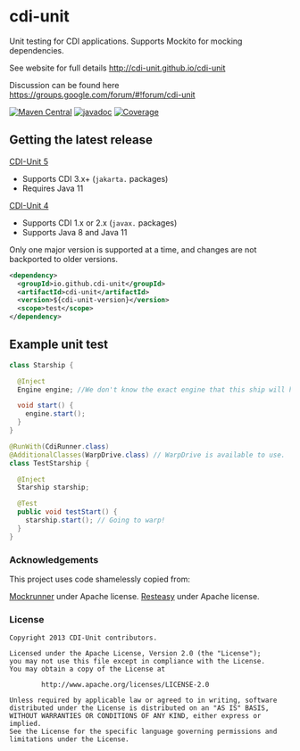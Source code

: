 cdi-unit
========

Unit testing for CDI applications. Supports Mockito for mocking dependencies.

See website for full details http://cdi-unit.github.io/cdi-unit

Discussion can be found here https://groups.google.com/forum/#!forum/cdi-unit

[![Maven Central](https://img.shields.io/maven-central/v/io.github.cdi-unit/cdi-unit.svg)](https://search.maven.org/artifact/io.github.cdi-unit/cdi-unit/)
[![javadoc](https://javadoc.io/badge2/io.github.cdi-unit/cdi-unit/javadoc.svg)](https://javadoc.io/doc/io.github.cdi-unit/cdi-unit)
[![Coverage](https://sonarcloud.io/api/project_badges/measure?project=cdi-unit_cdi-unit&metric=coverage)](https://sonarcloud.io/summary/new_code?id=cdi-unit_cdi-unit)

## Getting the latest release

[CDI-Unit 5](https://github.com/cdi-unit/cdi-unit/TBD)
- Supports CDI 3.x+ (`jakarta.` packages)
- Requires Java 11

[CDI-Unit 4](https://github.com/cdi-unit/cdi-unit/releases/tag/cdi-unit-parent-4.4.0)
- Supports CDI 1.x or 2.x (`javax.` packages)
- Supports Java 8 and Java 11

Only one major version is supported at a time, and changes are not backported to older versions.

```xml
<dependency>
  <groupId>io.github.cdi-unit</groupId>
  <artifactId>cdi-unit</artifactId>
  <version>${cdi-unit-version}</version>
  <scope>test</scope>
</dependency>
```

## Example unit test

```java
class Starship {

  @Inject
  Engine engine; //We don't know the exact engine that this ship will have.

  void start() {
    engine.start();
  }
}

@RunWith(CdiRunner.class)
@AdditionalClasses(WarpDrive.class) // WarpDrive is available to use.
class TestStarship {

  @Inject
  Starship starship;

  @Test
  public void testStart() {
    starship.start(); // Going to warp!
  }
}

```

### Acknowledgements
This project uses code shamelessly copied from:

[Mockrunner](https://github.com/mockrunner/mockrunner) under Apache license.
[Resteasy](http://resteasy.jboss.org/) under Apache license.

### License

```text
Copyright 2013 CDI-Unit contributors.

Licensed under the Apache License, Version 2.0 (the "License");
you may not use this file except in compliance with the License.
You may obtain a copy of the License at

        http://www.apache.org/licenses/LICENSE-2.0

Unless required by applicable law or agreed to in writing, software
distributed under the License is distributed on an "AS IS" BASIS,
WITHOUT WARRANTIES OR CONDITIONS OF ANY KIND, either express or implied.
See the License for the specific language governing permissions and
limitations under the License.
```
